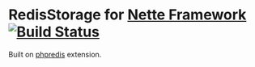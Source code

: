 RedisStorage for [Nette Framework](https://github.com/nette/nette) [![Build Status](https://secure.travis-ci.org/OndrejSlamecka/RedisStorage.png?branch=master)](http://travis-ci.org/OndrejSlamecka/RedisStorage)
===========================

Built on [phpredis](https://github.com/nicolasff/phpredis) extension.